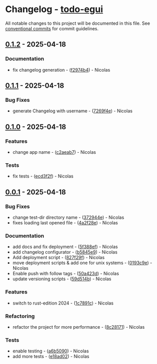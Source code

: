 # Changelog - [todo-egui](https://github.com/bircni/todo-egui)

All notable changes to this project will be documented in this file. See [conventional commits](https://www.conventionalcommits.org/) for commit guidelines.


## [0.1.2](https://github.com/bircni/todo-egui/compare/0.1.1..0.1.2) - 2025-04-18

### Documentation

- fix changelog generation - ([f2974b4](https://github.com/bircni/todo-egui/commit/f2974b4742cb493e1a85288d3f6ce6517703c236)) - Nicolas


## [0.1.1](https://github.com/bircni/todo-egui/compare/0.1.0..0.1.1) - 2025-04-18

### Bug Fixes

- generate Changelog with username - ([7269f4e](https://github.com/bircni/todo-egui/commit/7269f4ee58baa97d54b86b9533555de75dde0bd4)) - Nicolas


## [0.1.0](https://github.com/bircni/todo-egui/compare/0.0.1..0.1.0) - 2025-04-18

### Features

- change app name - ([c2aeab7](https://github.com/bircni/todo-egui/commit/c2aeab7f755f5523920209399035be45722e4cbf)) - Nicolas

### Tests

- fix tests - ([ecd3f2f](https://github.com/bircni/todo-egui/commit/ecd3f2fe8112b956840c04e48dfcf3226adc4d6a)) - Nicolas


## [0.0.1](https://github.com/bircni/todo-egui/compare/0.0.0..0.0.1) - 2025-04-18

### Bug Fixes

- change test-dir directory name - ([372944e](https://github.com/bircni/todo-egui/commit/372944ebc1ddddd7f8b090fd4934f9c6468151d7)) - Nicolas
- fixes loading last opened file - ([4a2f28e](https://github.com/bircni/todo-egui/commit/4a2f28e8a9eab18b1d10d7bca3cbce14f4afd3af)) - Nicolas

### Documentation

- add docs and fix deployment - ([5f388ef](https://github.com/bircni/todo-egui/commit/5f388eff87b1d8764ba4360745c0e03289103df4)) - Nicolas
- add changelog configurator - ([b5845e9](https://github.com/bircni/todo-egui/commit/b5845e994e286abcf1c21171309e652490b09e8f)) - Nicolas
- Add deployment script - ([827f29f](https://github.com/bircni/todo-egui/commit/827f29f6ddc42a2213eafd2ac4e1bc004be1cc10)) - Nicolas
- move deployment scripts & add one for unix systems - ([0193c9e](https://github.com/bircni/todo-egui/commit/0193c9e2a632c7dc8b2e98ac1246cf3fe8fab312)) - Nicolas
- Enable push with follow tags - ([50a423d](https://github.com/bircni/todo-egui/commit/50a423d169ab68ca1cd894a94ba2d86384cd961b)) - Nicolas
- update versioning scripts - ([59d514b](https://github.com/bircni/todo-egui/commit/59d514bb881bd7f854f204cc9ba64217f506bfaa)) - Nicolas

### Features

- switch to rust-edition 2024 - ([1c7891c](https://github.com/bircni/todo-egui/commit/1c7891cf32d344df406755788830f32e4b3dda09)) - Nicolas

### Refactoring

- refactor the project for more performance - ([8c28171](https://github.com/bircni/todo-egui/commit/8c28171661da6872fa36bea16c4a3b7933e53584)) - Nicolas

### Tests

- enable testing - ([a6b5090](https://github.com/bircni/todo-egui/commit/a6b50901d7ad1b427856626fa84dd74cc5bbc0cf)) - Nicolas
- add more tests - ([e18ad02](https://github.com/bircni/todo-egui/commit/e18ad0205627e5c0bf9e5f67c6e68a8406df904a)) - Nicolas

